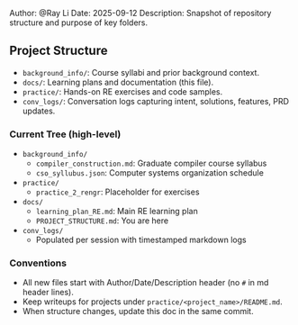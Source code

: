Author: @Ray Li
Date: 2025-09-12
Description: Snapshot of repository structure and purpose of key folders.

## Project Structure

- `background_info/`: Course syllabi and prior background context.
- `docs/`: Learning plans and documentation (this file).
- `practice/`: Hands-on RE exercises and code samples.
- `conv_logs/`: Conversation logs capturing intent, solutions, features, PRD updates.

### Current Tree (high-level)
- `background_info/`
  - `compiler_construction.md`: Graduate compiler course syllabus
  - `cso_syllubus.json`: Computer systems organization schedule
- `practice/`
  - `practice_2_rengr`: Placeholder for exercises
- `docs/`
  - `learning_plan_RE.md`: Main RE learning plan
  - `PROJECT_STRUCTURE.md`: You are here
- `conv_logs/`
  - Populated per session with timestamped markdown logs

### Conventions
- All new files start with Author/Date/Description header (no `#` in md header lines).
- Keep writeups for projects under `practice/<project_name>/README.md`.
- When structure changes, update this doc in the same commit.
